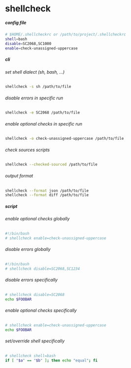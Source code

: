 # shellcheck

##### config file
```bash
# $HOME/.shellcheckrc or /path/to/project/.shellcheckrc
shell=bash
disable=SC2068,SC1000
enable=check-unassigned-uppercase
```

##### cli

###### set shell dialect (sh, bash, ...)
```bash
shellcheck -s sh /path/to/file
```

###### disable errors in specific run
```bash
shellcheck -e SC2068 /path/to/file
```

###### enable optional checks in specific run
```bash
shellcheck -o check-unassigned-uppercase /path/to/file
```

###### check sources scripts
```bash
shellcheck --checked-sourced /path/to/file
```

###### output format
```bash
shellcheck --format json /path/to/file
shellcheck --format diff /path/to/file
```

##### script

###### enable optional checks globally
```bash
#!/bin/bash
# shellcheck enable=check-unassigned-uppercase
```

###### disable errors globally
```bash
#!/bin/bash
# shellcheck disable=SC2068,SC1234
```

###### disable errors specifically
```bash
# shellcheck disable=SC2068
echo $FOOBAR
```

###### enable optional checks specifically
```bash
# shellcheck enable=check-unassigned-uppercase
echo $FOOBAR
```

###### set/override shell specifically
```bash
# shellcheck shell=bash
if [ "$a" == "$b" ]; then echo "equal"; fi
```
